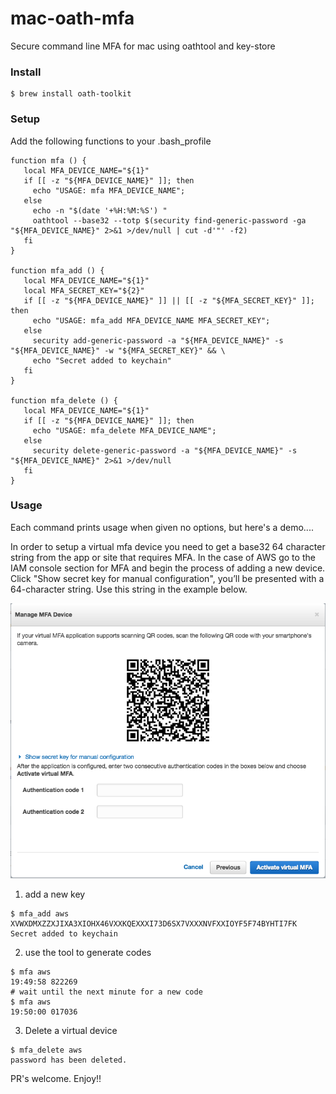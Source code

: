 # mac-oath-mfa
Secure command line MFA for mac using oathtool and key-store

### Install
```
$ brew install oath-toolkit
```

### Setup
Add the following functions to your .bash_profile
```
function mfa () {
   local MFA_DEVICE_NAME="${1}"
   if [[ -z "${MFA_DEVICE_NAME}" ]]; then
     echo "USAGE: mfa MFA_DEVICE_NAME";
   else
     echo -n "$(date '+%H:%M:%S') "
     oathtool --base32 --totp $(security find-generic-password -ga "${MFA_DEVICE_NAME}" 2>&1 >/dev/null | cut -d'"' -f2)
   fi
}

function mfa_add () {
   local MFA_DEVICE_NAME="${1}"
   local MFA_SECRET_KEY="${2}"
   if [[ -z "${MFA_DEVICE_NAME}" ]] || [[ -z "${MFA_SECRET_KEY}" ]]; then
     echo "USAGE: mfa_add MFA_DEVICE_NAME MFA_SECRET_KEY";
   else
     security add-generic-password -a "${MFA_DEVICE_NAME}" -s "${MFA_DEVICE_NAME}" -w "${MFA_SECRET_KEY}" && \
     echo "Secret added to keychain"
   fi
}

function mfa_delete () {
   local MFA_DEVICE_NAME="${1}"
   if [[ -z "${MFA_DEVICE_NAME}" ]]; then
     echo "USAGE: mfa_delete MFA_DEVICE_NAME";
   else
     security delete-generic-password -a "${MFA_DEVICE_NAME}" -s "${MFA_DEVICE_NAME}" 2>&1 >/dev/null
   fi
}
```

### Usage
Each command prints usage when given no options, but here's a demo....


In order to setup a virtual mfa device you need to get a base32 64 character string from the app
or site that requires MFA. In the case of AWS go to the IAM console section for MFA and begin the
process of adding a new device. Click "Show secret key for manual configuration", you’ll be presented
with a 64-character string. Use this string in the example below.

![AWS MFA Dialogue](images/aws_mfa_dialogue.png?raw=true "AWS MFA Dialogue")

1) add a new key
```
$ mfa_add aws XVWXDMXZZXJIXA3XIOHX46VXXKQEXXXI73D6SX7VXXXNVFXXIOYF5F74BYHTI7FK
Secret added to keychain
```
2) use the tool to generate codes
```
$ mfa aws
19:49:58 822269
# wait until the next minute for a new code
$ mfa aws
19:50:00 017036
```
3) Delete a virtual device
```
$ mfa_delete aws
password has been deleted.
```

PR's welcome. Enjoy!!
